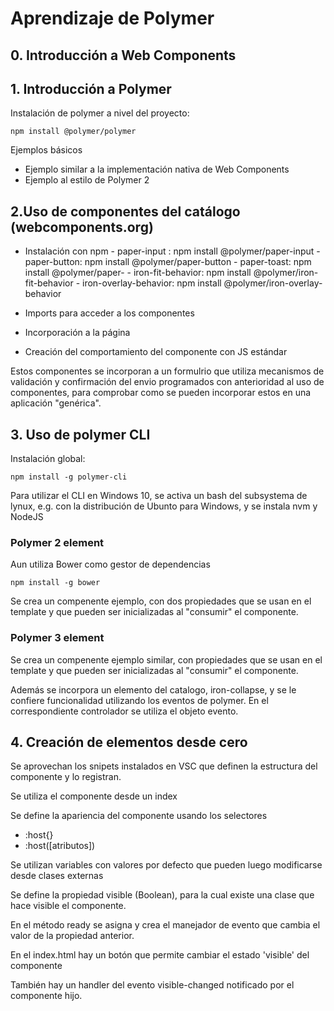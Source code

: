 # Aprendizaje de Polymer #

## 0. Introducción a Web Components ##

## 1. Introducción a Polymer ##

Instalación de polymer a nivel del proyecto:

```Shell
npm install @polymer/polymer
```

Ejemplos básicos

- Ejemplo similar a la implementación nativa de Web Components
- Ejemplo al estilo de Polymer 2

## 2.Uso de componentes del catálogo (webcomponents.org) ##

- Instalación con npm
        - paper-input : npm install @polymer/paper-input
        - paper-button: npm install @polymer/paper-button
        - paper-toast: npm install @polymer/paper-
        - iron-fit-behavior: npm install @polymer/iron-fit-behavior
        - iron-overlay-behavior: npm install @polymer/iron-overlay-behavior
  
- Imports para acceder a los componentes
- Incorporación a la página
- Creación del comportamiento del componente con JS estándar

Estos componentes se incorporan a un formulrio que utiliza mecanismos de validación y confirmación del envio programados con anterioridad al uso de componentes, para comprobar como se pueden incorporar estos en una aplicación "genérica".

## 3. Uso de polymer CLI ##

Instalación global:

```shell
npm install -g polymer-cli
```

Para utilizar el CLI en Windows 10, se activa un bash del subsystema de lynux, e.g. con la distribución de Ubunto para Windows, y se instala nvm y NodeJS

### Polymer 2 element ###

Aun utiliza Bower como gestor de dependencias

```shell
npm install -g bower
```

Se crea un compenente ejemplo, con dos propiedades que se usan en el template y que pueden ser inicializadas al "consumir" el componente.

### Polymer 3 element ###

Se crea un compenente ejemplo similar, con  propiedades que se usan en el template y que pueden ser inicializadas al "consumir" el componente.

Además se incorpora un elemento del catalogo, iron-collapse, y se le confiere funcionalidad utilizando los eventos de polymer. En el correspondiente controlador se utiliza el objeto evento.

## 4. Creación de elementos desde cero ##

Se aprovechan los snipets instalados en VSC que definen la estructura del componente y lo registran.

Se utiliza el componente desde un index

Se define la apariencia del componente usando los selectores

- :host{}
- :host([atributos])

Se utilizan variables con valores por defecto que pueden luego modificarse desde clases externas

Se define la propiedad visible (Boolean), para la cual existe una clase que hace visible el componente.

En el método ready se asigna y crea el manejador de evento
que cambia el valor de la propiedad anterior.

En el index.html hay un botón que permite cambiar el estado 'visible' del componente

También hay un handler del evento visible-changed notificado por el componente hijo.
